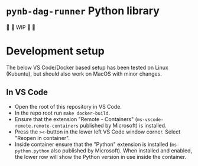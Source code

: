 # `pynb-dag-runner` Python library

🚧 🚧 WIP 🚧 🚧

# Development setup

The below VS Code/Docker based setup has been tested on Linux (Kubuntu), but should also work on MacOS with minor changes.

## In VS Code
- Open the root of this repository in VS Code.
- In the repo root run `make docker-build`.
- Ensure that the extension "Remote - Containers" (`ms-vscode-remote.remote-containers` published by Microsoft) is installed.
- Press the `><`-button in the lower left VS Code window corner. Select "Reopen in container".
- Inside container ensure that the "Python" extension is installed (`ms-python.python` also published by Microsoft). When installed and enabled, the lower row will show the Python version in use inside the container.
